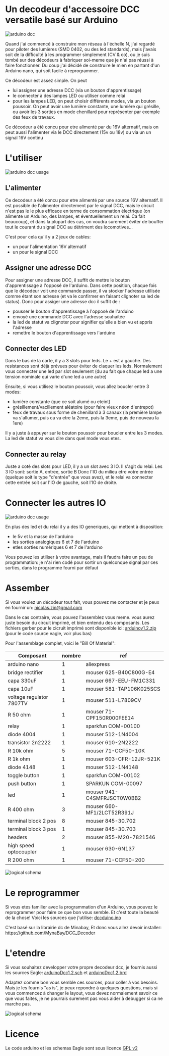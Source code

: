 Un decodeur d'accessoire DCC versatile basé sur Arduino
=======================================================

![arduino dcc](doc/arduinodcc.JPG "Arduino DCC")

Quand j'ai commencé à construire mon réseau à l'échelle N, j'ai regardé pour piloter des lumières (SMD 0402, ou des led standards), mais j'avais soit de la difficulté à les programmer simplement (CV & co), ou je suis tombé sur des décodeurs à fabriquer soi-meme que je n'ai pas réussi à faire fonctionner. Du coup j'ai décidé de construire le mien en partant d'un Arduino nano, qui soit facile à reprogrammer.

Ce décodeur est assez simple. On peut
 * lui assigner une adresse DCC (via un bouton d'apprentissage)
 * le connecter à des lampes LED ou utiliser comme relai
 * pour les lampes LED, on peut choisir différents modes, via un bouton poussoir. On peut avoir une lumière constante, une lumière qui grésille, ou avoir les 3 sorties en mode chenillard pour représenter par exemple des feux de travaux.

Ce décodeur a été concu pour etre alimenté par du 16V alternatif, mais on peut aussi l'alimenter via le DCC directement (15v ou 18v) ou via un un signal 16V continu


L'utiliser
==========

![arduino dcc usage](doc/arduinodccExplanation.JPG "Arduino DCC Usage")

L'alimenter
-----------
Ce decodeur a été concu pour etre alimenté par une source 16V alternatif. Il est possible de l'alimenter directement par le signal DCC, mais le circuit n'est pas le le plus efficace en terme de consommation électrique (on alimente un Arduino, des lampes, et éventuellement un relai. Ca fait beaucoup), et dans la plupart des cas, on voudra surement éviter de bouffer tout le courant du signal DCC au détriment des locomotives...


C'est pour cela qu'il y a 2 jeux de cables:
 * un pour l'alimentation 16V alternatif
 * un pour le signal DCC

Assigner une adresse DCC
------------------------

Pour assigner une adresse DCC, il suffit de mettre le bouton d'apprentissage à l'opposé de l'arduino.
Dans cette position, chaque fois que le décodeur voit une commande passer, il va stocker l'adresse utilisée comme étant son adresse (et va le confirmer en faisant clignoter sa led de status).
Donc pour assiger une adresse dcc il suffit de :
 * pousser le bouton d'apprentissage à l'opposé de l'arduino 
 * envoyé une commande DCC avec l'adresse souhaitée 
 * la led de statut va clignoter pour signifier qu'elle a bien vu et appris l'adresse 
 * remettre le bouton d'apprentissage vers l'arduino 


Connecter des LED
-----------------

Dans le bas de la carte, il y a 3 slots pour leds. Le + est a gauche. Des resistances sont déjà prévues pour éviter de claquer les leds. Normalement vous connecter une led par slot seulement (du au fait que chaque led a une tension nominale qui varie d'une led a une autre)

Ensuite, si vous utilisez le bouton poussoir, vous allez boucler entre 3 modes:
 * lumière constante (que ce soit alumé ou eteint)
 * grésillement/vacillement aléatoire (pour faire vieux néon d'entrepot)
 * feux de travaux sous forme de chenillard à 3 canaux (la première lampe va s'allumer, puis ca va etre la 2eme, puis la 3eme, puis de nouveau la 1ere)

Il y a juste à appuyer sur le bouton poussoir pour boucler entre les 3 modes. La led de statut va vous dire dans quel mode vous etes.


Connecter au relay
------------------

Juste a coté des slots pour LED, il y a un slot avec 3 IO. Il s'agit du relai. Les 3 IO sont: sortie A, entree, sortie B
Donc l'IO du milieu etre votre entrée (quelque soit le type "d'entrée" que vous avez), et le relai va connecter cette entrée soit sur l'IO de gauche, soit l'IO de droite.

Connecter les autres IO
=======================

![arduino dcc usage](doc/arduinodccExplanation2.JPG "Arduino DCC Usage")

En plus des led et du relai il y a des IO generiques, qui mettent à disposition:
 * le 5v et la masse de l'arduino
 * les sorties analogiques 6 et 7 de l'arduino
 *  etles sorties numériques 6 et 7 de l'arduino

Vous pouvez les utiliser à votre avantage, mais il faudra faire un peu de programmation: je n'ai rien codé pour sortir un quelconque signal par ces sorties, dans le programme fourni par défaut

Assember
========

Si vous voulez un décodeur tout fait, vous pouvez me contacter et je peux en fournir un: nicolas.zin@gmail.com

Dans le cas contraire, vous pouvez l'assemblez vous meme. vous aurez juste besoin du circuit imprimé, et bien entendu des composants.
Les fichiers gerber pour le cicruit imprimé sont disponible ici: [arduinov1.2.zip](arduinov1.2.zip) (pour le code source eagle, voir plus bas)

Pour l'assemblage complet, voici le "Bill Of Material":


Composant               |nombre   |ref
------------------------|---------|------------------------------------
arduino nano            |1        |aliexpress
bridge rectifier        |1        |mouser 625-B40C800G-E4
capa 330uF              |1        |mouser 667-EEU-FM1C331
capa 10uF               |1        |mouser 581-TAP106K025SCS
voltage regulator 7807TV|1        |mouser 511-L7809CV
R 50 ohm                |1        |mouser 71-CPF150R000FEE14
relay                   |1        |sparkfun COM-00100
diode 4004              |1        |mouser 512-1N4004
transistor 2n2222       |1        |mouser 610-2N2222
R 10k ohm               |5        |mouser 71-CCF50-10K
R 1k ohm                |1        |mouser 603-CFR-12JR-521K
diode 4148              |1        |mouser 512-1N4148
toggle button           |1        |sparkfun COM-00102
push button             |1        |SPARKUN COM-00097
led                     |1        |mouser 941-C4SMFRJSCT0W0BB2
R 400 ohm               |3        |mouser 660-MF1/2LCT52R391J
terminal block  2 pos   |8        |mouser 845-30.702
terminal block 3 pos    |1        |mouser 845-30.703
headers                 |2        |mouser 855-M20-7821546
high speed optocoupler  |1        |mouser 630-6N137
R 200 ohm               |1        |mouser 71-CCF50-200



![logical schema](doc/schemaEagle2.png "Eagle physical schema")

Le reprogrammer
===============

Si vous etes familier avec la programmation d'un Arduino, vous pouvez le reprogrammer pour faire ce que bon vous semble. Et c'est toute la beauté de la chose! Voici les sources que j'utilise: [dccduino.ino](arduinoSource/dccduino.ino)

C'est basé sur la librairie dc de Minabay, Et donc vous allez devoir installer: https://github.com/MynaBay/DCC_Decoder



L'etendre
=========

Si vous souhaitez developper votre propre decodeur dcc, je fournis aussi les sources Eagle: [arduinoDcc1.2.sch](arduinoDcc1.2.sch) et [arduinoDcc1.2.brd](arduinoDcc1.2.brd)

Adaptez comme bon vous semble ces sources, pour coller à vos besoins. Mais je les fournis "as is", je peux repondre à quelques questions, mais si vous commencez à changer le layout, vous devez normalement savoir ce que vous faites, je ne pourrais surement pas vous aider à debugger si ca ne marche pas.

![logical schema](doc/schemaEagle.png "Eagle logical schema")

Licence
=======
Le code arduino et les schemas Eagle sont sous licence [GPL v2](gpl-2.0.txt)
